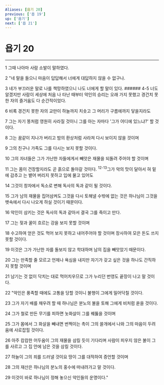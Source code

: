 ```yaml
---
Aliases: [욥기 20]
previous: ['욥 19']
up: ['욥기']
next: ['욥 21']
---
```

# 욥기 20

***


1 그때 나아마 사람 소발이 말하였다. 

2 "네 말을 들으니 마음이 답답해서 너에게 대답하지 않을 수 없구나. 

3 네가 부끄러운 말로 나를 책망하였으니 나도 너에게 할 말이 있다. ###### 4-5 너도 알겠지만 사람이 세상에 처음 나 타난 때부터 악인의 승리는 오래 가지 못했고 경건치 못한 자의 즐거움도 다 순간적이었다. 

6 비록 경건치 못한 자의 교만이 하늘까지 치솟고 그 머리가 구름에까지 닿을지라도 

7 그는 자기 똥처럼 영원히 사라질 것이니 그를 아는 자마다 '그가 어디에 있느냐?' 할 것이다. 

8 그는 꿈같이 지나가 버리고 밤의 환상처럼 사라져 다시 보이지 않을 것이며 

9 그의 친구나 가족도 그를 다시는 보지 못할 것이다. 

10 그의 자녀들은 그가 가난한 자들에게서 빼앗은 재물을 되돌려 주어야 할 것이며 

11 그는 몸이 건장할지라도 곧 흙으로 돌아갈 것이다. <sup class="versenum">12-13</sup>그가 악의 맛이 달아서 혀 밑에 감추고 는 뱉어 버리지 못하고 입에 물고 있어도 

14 그것이 창자에서 독소로 변해 독사의 독과 같이 될 것이다. 

15 그가 남의 재물을 집어삼켜도 그것을 다시 토해낼 수밖에 없는 것은 하나님이 그것을 뱃속에서 다시 나오게 하실 것이기 때문이다. 

16 악인이 삼키는 것은 독사의 독과 같아서 결국 그를 죽이고 만다. 

17 그는 젖과 꿀이 흐르는 강을 보지 못할 것이며 

18 수고하여 얻은 것도 먹어 보지 못하고 내어주어야 할 것이며 장사하여 모은 돈도 쓰지 못할 것이다. 

19 이것은 그가 가난한 자를 돌보지 않고 학대하며 남의 집을 빼앗았기 때문이다. 

20 그는 만족할 줄 모르고 언제나 욕심을 내지만 자기가 갖고 싶은 것을 하나도 간직하지 못할 것이며 

21 남기는 것 없이 닥치는 대로 먹어치우므로 그가 누리던 번영도 끝장이 나고 말 것이다. 

22 "악인은 풍족할 때에도 고통을 당할 것이니 불행이 그에게 밀어닥칠 것이다. 

23 그가 자기 배를 채우려 할 때 하나님은 분노의 불을 토해 그에게 비처럼 쏟을 것이다. 

24 그가 철로 만든 무기를 피하면 놋화살이 그를 꿰뚫을 것이며 

25 그가 몸에서 그 화살을 빼내면 번쩍이는 촉이 그의 쓸개에서 나와 그의 마음이 두려움에 사로잡힐 것이다. 

26 아주 캄캄한 어두움이 그의 재물을 삼킬 듯이 기다리며 사람이 피우지 않은 불이 그를 사르고 그 집 안에 남은 것을 삼킬 것이다. 

27 하늘이 그의 죄를 드러낼 것이요 땅이 그를 대적하여 증언할 것이며 

28 그의 재산은 하나님의 분노의 홍수에 떠내려가고 말 것이다. 

29 이것이 바로 하나님이 정해 놓으신 악인들의 운명이다."
